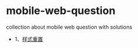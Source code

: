 # mobile-web-question
collection about mobile web question with solutions
- 1、[样式重置](https://github.com/zhanbohui/mobile-web-question/blob/master/reset-css.md)
